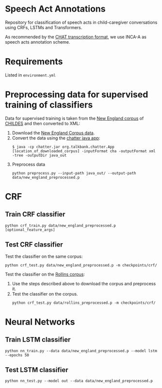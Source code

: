 # Speech Act Annotations
Repository for classification of speech acts in child-caregiver conversations using CRFs, LSTMs and Transformers.

As recommended by the [CHAT transcription format](https://talkbank.org/manuals/CHAT.pdf), we use INCA-A as speech acts
annotation scheme.

# Requirements
Listed in `environment.yml`

# Preprocessing data for supervised training of classifiers

Data for supervised training is taken from the [New England corpus](https://childes.talkbank.org/access/Eng-NA/NewEngland.html) of [CHILDES](https://childes.talkbank.org/access/) and then converted to XML:

1. Download the [New England Corpus data](https://childes.talkbank.org/data/Eng-NA/NewEngland.zip).
2. Convert the data using the [chatter java app](https://talkbank.org/software/chatter.html):
    ```
    $ java -cp chatter.jar org.talkbank.chatter.App [location_of_downloaded_corpus] -inputFormat cha -outputFormat xml -tree -outputDir java_out 
    ```
3. Preprocess data
    ```
    python preprocess.py --input-path java_out/ --output-path data/new_england_preprocessed.p
   ```
  
# CRF  
## Train CRF classifier

```
python crf_train.py data/new_england_preprocessed.p [optional_feature_args]
```

## Test CRF classifier

Test the classifier on the same corpus:
```
python crf_test.py data/new_england_preprocessed.p -m checkpoints/crf/
```

Test the classifier on the [Rollins corpus](https://childes.talkbank.org/access/Eng-NA/Rollins.html):
1. Use the steps described above to download the corpus and preprocess it.
2. Test the classifier on the corpus.
   ```
   python crf_test.py data/rollins_preprocessed.p -m checkpoints/crf/
   ```
# Neural Networks
## Train LSTM classifier
```
python nn_train.py --data data/new_england_preprocessed.p --model lstm --epochs 50
```

## Test LSTM classifier
```
python nn_test.py --model out --data data/new_england_preprocessed.p
```

